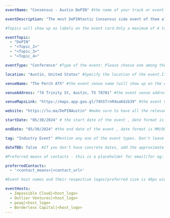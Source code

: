 ```yaml
---
eventName: "Consensus - Austin DePIN" #the name of your track or event and its mandatory

eventDescription: "The most DePINtastic Consensus side event of them all, where Web3 and real world come together in an alchemical marriage." #short description of your track or event limiting to 100-150 characters

#Topics will show up as labels on the event card.Only a maximum of 4 tags will be displayed on the event card. Some references for topics - Blockchain, Web3, Cryptocurrency, Tech Talks, Workshop, etc.

eventTopic: 
  - "DePIN"
  - "<Topic_2>"
  - "<Topic_3>"
  - "<Topic_4>" 

eventType: "Conference" #Type of the event: Please choose one among the below options or just leave it blank

location: "Austin, United States" #Specify the location of the event.If you aren't sure about the location then mention "Location TBD"

venueName: "The Perch ATX" #the event venue name (will show up on the event card) or just leave it blank

venueAddress: "74 Trinity St, Austin, TX 78701" #the event venue address (will show up on a map) or just leave it blank

venueMapsLink: "https://maps.app.goo.gl/74hSTrnR4oaKdzb39" #the event venue Map link (will show up on a map) or just leave it blank

website: "https://lu.ma/DePINAustin" #make sure to have all the relevant information: dates, venue, program, ticketing (if any), etc. or just leave it blank

startDate: "05/30/2024" # the start date of the event , date format is MM/DD/YYYY eg: if it is February 16th 2023 => 02/16/2023

endDate: "05/30/2024" #the end date of the event , date format is MM/DD/YYYY eg: if it is February 18th 2023 => 02/18/2023

tag: "Industry Event" #Mention any one of the event types. Don't leave it blank.

dateTBD: false  #If you don't have concrete dates, add the approximate dates & set dateTBD: true.

#Preferred means of contacts - this is a placeholder for email(for eg:  - email|mailto:<email_id>) and other social handles like Twitter, LinkedIn, Discord, etc. (for eg.   - 'twitter|https://twitter.com/IPFS/status/1629199396700098560?s=20')

preferredContacts:
  - '<contact_means>|<contact_url>'

#Event host names and their respective logos(preferred size is 48px width, 48px height)-place the logo file on the path 'public/uploads' for eg.   - IPFS|ipfs-logo.png

eventHosts:
  - Impossible Cloud|<host_logo>
  - Outlier Ventures|<host_logo>
  - peaq|<host_logo>
  - Borderless Capital|<host_logo>
---
```

